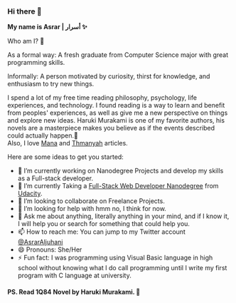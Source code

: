 ### Hi there 👋



**My name is Asrar | أسرار ✨**


Who am I? :eyes:

As a formal way:  A fresh graduate from Computer Science major with great programming skills. 

Informally: A person motivated by curiosity, thirst for knowledge, and enthusiasm to try new things. 

I spend a lot of my free time reading philosophy, psychology, life experiences, and technology. I found reading is a way to learn and benefit from peoples' experiences, as well as give me a new perspective on things and explore new ideas. Haruki Murakami is one of my favorite authors, his novels are a masterpiece makes you believe as if the events described could actually happen.:crystal_ball:  
Also, I love [Mana](https://mana.net/) and [Thmanyah](https://thmanyah.com/) articles.   


Here are some ideas to get you started:

- 🔭 I’m currently working on Nanodegree Projects and develop my skills as a Full-stack developer. 
- 🌱 I’m currently Taking a [Full-Stack Web Developer Nanodegree](https://www.udacity.com/course/full-stack-web-developer-nanodegree--nd0044) from [Udacity](https://www.udacity.com/). 
- 👯 I’m looking to collaborate on Freelance Projects.
- 🤔 I’m looking for help with hmm no, I think for now. 
- 💬 Ask me about anything, literally anything in your mind, and if I know it, I will help you or search for something that could help you. 
- 📫 How to reach me: You can jump to my Twitter account [@AsrarAljuhani](https://twitter.com/AsrarAljuhani)
- 😄 Pronouns: She/Her
- ⚡ Fun fact: I was programming using Visual Basic language in high school without knowing what I do call programming until I write my first program with C language at university.


 #### PS. Read 1Q84 Novel by Haruki Murakami. :open_book:
